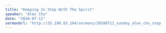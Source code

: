 ```yaml
---
title: "Keeping In Step With The Spirit"
speaker: "Alex Chu"
date: "2010-07-11"
sermonUrl: "http://35.190.93.184/sermons/20100711_sunday_alex_chu_step.mp3"
---
```

